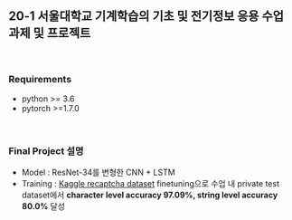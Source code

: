 ## 20-1 서울대학교 기계학습의 기초 및 전기정보 응용 수업 과제 및 프로젝트
<br>

### Requirements
* python >= 3.6
* pytorch >=1.7.0
<br>

### Final Project 설명
* Model : ResNet-34를 변형한 CNN + LSTM 
* Training : [Kaggle recaptcha dataset](https://www.kaggle.com/datasets/fournierp/captcha-version-2-images/data) finetuning으로 수업 내 private test dataset에서 **character level accuracy 97.09%, string level accuracy 80.0%** 달성
